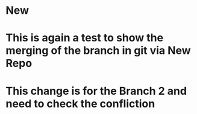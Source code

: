 # New
# This is again a test to show the merging of the branch in git via New Repo
# This change is for the Branch 2 and need to check the confliction
